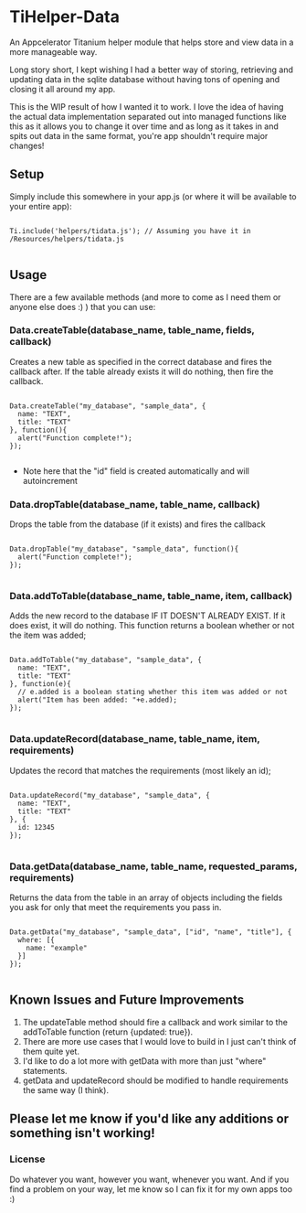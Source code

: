 TiHelper-Data
=============

An Appcelerator Titanium helper module that helps store and view data in a more manageable way.

Long story short, I kept wishing I had a better way of storing, retrieving and updating data in the sqlite database without having tons of opening and closing it all around my app.

This is the WIP result of how I wanted it to work. I love the idea of having the actual data implementation separated out into managed functions like this as it allows you to change it over time and as long as it takes in and spits out data in the same format, you're app shouldn't require major changes!

<h2>Setup</h2>

Simply include this somewhere in your app.js (or where it will be available to your entire app):

<pre><code>
Ti.include('helpers/tidata.js'); // Assuming you have it in /Resources/helpers/tidata.js

</code></pre>

<h2>Usage</h2>

There are a few available methods (and more to come as I need them or anyone else does :) ) that you can use:


<h3>Data.createTable(database_name, table_name, fields, callback)</h3>
Creates a new table as specified in the correct database and fires the callback after. If the table already exists it will do nothing, then fire the callback.

<pre><code>
Data.createTable("my_database", "sample_data", {
  name: "TEXT",
  title: "TEXT"
}, function(){
  alert("Function complete!");
});

</code></pre>
* Note here that the "id" field is created automatically and will autoincrement


<h3>Data.dropTable(database_name, table_name, callback)</h3>
Drops the table from the database (if it exists) and fires the callback

<pre><code>
Data.dropTable("my_database", "sample_data", function(){
  alert("Function complete!");
});

</code></pre>


<h3>Data.addToTable(database_name, table_name, item, callback)</h3>
Adds the new record to the database IF IT DOESN'T ALREADY EXIST. If it does exist, it will do nothing. This function returns a boolean whether or not the item was added;

<pre><code>
Data.addToTable("my_database", "sample_data", {
  name: "TEXT",
  title: "TEXT"
}, function(e){
  // e.added is a boolean stating whether this item was added or not
  alert("Item has been added: "+e.added);
});

</code></pre>


<h3>Data.updateRecord(database_name, table_name, item, requirements)</h3>
Updates the record that matches the requirements (most likely an id);

<pre><code>
Data.updateRecord("my_database", "sample_data", {
  name: "TEXT",
  title: "TEXT"
}, {
  id: 12345
});

</code></pre>


<h3>Data.getData(database_name, table_name, requested_params, requirements)</h3>
Returns the data from the table in an array of objects including the fields you ask for only that meet the requirements you pass in.

<pre><code>
Data.getData("my_database", "sample_data", ["id", "name", "title"], {
  where: [{
    name: "example"
  }]
});

</code></pre>

<h2>Known Issues and Future Improvements</h2>

1. The updateTable method should fire a callback and work similar to the addToTable function (return {updated: true}).
2. There are more use cases that I would love to build in I just can't think of them quite yet.
3. I'd like to do a lot more with getData with more than just "where" statements.
4. getData and updateRecord should be modified to handle requirements the same way (I think).

<h2>Please let me know if you'd like any additions or something isn't working!</h2>

<h3>License</h3>
Do whatever you want, however you want, whenever you want. And if you find a problem on your way, let me know so I can fix it for my own apps too :)

